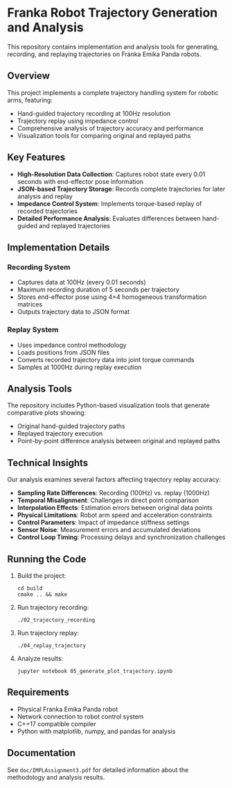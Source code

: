 # Franka Robot Trajectory Generation and Analysis

This repository contains implementation and analysis tools for generating, recording, and replaying trajectories on Franka Emika Panda robots.

## Overview

This project implements a complete trajectory handling system for robotic arms, featuring:

- Hand-guided trajectory recording at 100Hz resolution
- Trajectory replay using impedance control
- Comprehensive analysis of trajectory accuracy and performance
- Visualization tools for comparing original and replayed paths

## Key Features

- **High-Resolution Data Collection**: Captures robot state every 0.01 seconds with end-effector pose information
- **JSON-based Trajectory Storage**: Records complete trajectories for later analysis and replay
- **Impedance Control System**: Implements torque-based replay of recorded trajectories
- **Detailed Performance Analysis**: Evaluates differences between hand-guided and replayed trajectories

## Implementation Details

### Recording System
- Captures data at 100Hz (every 0.01 seconds)
- Maximum recording duration of 5 seconds per trajectory
- Stores end-effector pose using 4×4 homogeneous transformation matrices
- Outputs trajectory data to JSON format

### Replay System
- Uses impedance control methodology
- Loads positions from JSON files
- Converts recorded trajectory data into joint torque commands
- Samples at 1000Hz during replay execution

## Analysis Tools

The repository includes Python-based visualization tools that generate comparative plots showing:
- Original hand-guided trajectory paths
- Replayed trajectory execution
- Point-by-point difference analysis between original and replayed paths

## Technical Insights

Our analysis examines several factors affecting trajectory replay accuracy:
- **Sampling Rate Differences**: Recording (100Hz) vs. replay (1000Hz)
- **Temporal Misalignment**: Challenges in direct point comparison
- **Interpolation Effects**: Estimation errors between original data points
- **Physical Limitations**: Robot arm speed and acceleration constraints
- **Control Parameters**: Impact of impedance stiffness settings
- **Sensor Noise**: Measurement errors and accumulated deviations
- **Control Loop Timing**: Processing delays and synchronization challenges

## Running the Code

1. Build the project:
   ```
   cd build
   cmake .. && make
   ```

2. Run trajectory recording:
   ```
   ./02_trajectory_recording
   ```

3. Run trajectory replay:
   ```
   ./04_replay_trajectory
   ```

4. Analyze results:
   ```
   jupyter notebook 05_generate_plot_trajectory.ipynb
   ```

## Requirements

- Physical Franka Emika Panda robot
- Network connection to robot control system
- C++17 compatible compiler
- Python with matplotlib, numpy, and pandas for analysis

## Documentation

See `doc/IMPLAssignment3.pdf` for detailed information about the methodology and analysis results.

